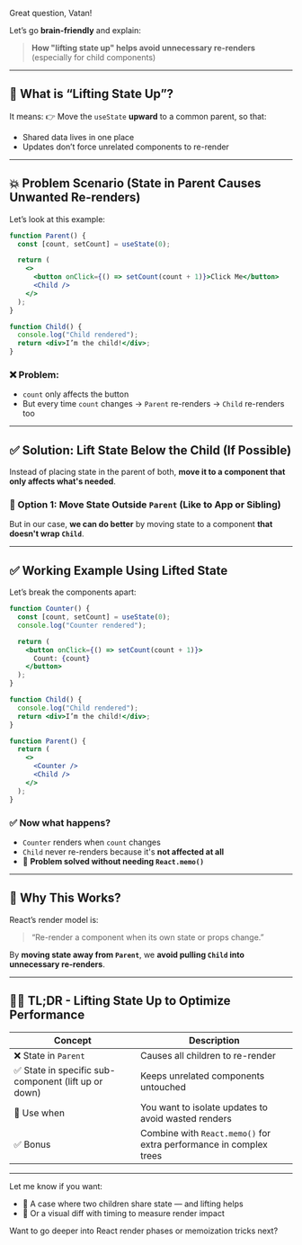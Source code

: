 Great question, Vatan!

Let’s go **brain-friendly** and explain:

> **How "lifting state up" helps avoid unnecessary re-renders**
> (especially for child components)

---

## 🧠 What is “Lifting State Up”?

It means:
👉 Move the `useState` **upward** to a common parent, so that:

* Shared data lives in one place
* Updates don’t force unrelated components to re-render

---

## 💥 Problem Scenario (State in Parent Causes Unwanted Re-renders)

Let’s look at this example:

```jsx
function Parent() {
  const [count, setCount] = useState(0);

  return (
    <>
      <button onClick={() => setCount(count + 1)}>Click Me</button>
      <Child />
    </>
  );
}

function Child() {
  console.log("Child rendered");
  return <div>I’m the child!</div>;
}
```

### ❌ Problem:

* `count` only affects the button
* But every time `count` changes → `Parent` re-renders → `Child` re-renders too

---

## ✅ Solution: Lift State **Below** the Child (If Possible)

Instead of placing state in the parent of both, **move it to a component that only affects what's needed**.

### 🔁 Option 1: Move State Outside `Parent` (Like to App or Sibling)

But in our case, **we can do better** by moving state to a component **that doesn't wrap `Child`**.

---

## ✅ Working Example Using Lifted State

Let’s break the components apart:

```jsx
function Counter() {
  const [count, setCount] = useState(0);
  console.log("Counter rendered");

  return (
    <button onClick={() => setCount(count + 1)}>
      Count: {count}
    </button>
  );
}

function Child() {
  console.log("Child rendered");
  return <div>I’m the child!</div>;
}

function Parent() {
  return (
    <>
      <Counter />
      <Child />
    </>
  );
}
```

### ✅ Now what happens?

* `Counter` renders when `count` changes
* `Child` never re-renders because it's **not affected at all**
* 🎉 **Problem solved without needing `React.memo()`**

---

## 🤖 Why This Works?

React’s render model is:

> “Re-render a component when its own state or props change.”

By **moving state away from `Parent`**, we **avoid pulling `Child` into unnecessary re-renders**.

---

## 👨‍🏫 TL;DR - Lifting State Up to Optimize Performance

| Concept                                             | Description                                                        |
| --------------------------------------------------- | ------------------------------------------------------------------ |
| ❌ State in `Parent`                                 | Causes all children to re-render                                   |
| ✅ State in specific sub-component (lift up or down) | Keeps unrelated components untouched                               |
| 🧠 Use when                                         | You want to isolate updates to avoid wasted renders                |
| ✅ Bonus                                             | Combine with `React.memo()` for extra performance in complex trees |

---

Let me know if you want:

* 🔧 A case where two children share state — and lifting helps
* 🎯 Or a visual diff with timing to measure render impact

Want to go deeper into React render phases or memoization tricks next?
